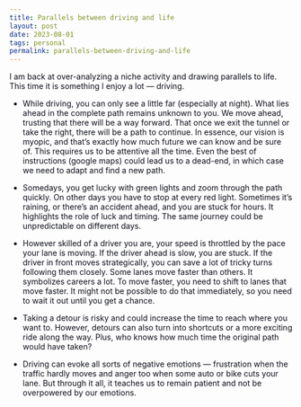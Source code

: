 ```yaml
---
title: Parallels between driving and life
layout: post
date: 2023-08-01
tags: personal
permalink: parallels-between-driving-and-life
---
```

<p style="color: rgb(26, 26, 26)" class="body"><span style="color: rgb(14, 16, 26);">I am back at over-analyzing a niche activity and drawing parallels to life. This time it is something I enjoy a lot — driving.</span></p><ul><li style="color: rgb(14, 16, 26)"><p style="margin-bottom: 0pt" class="body"><span style="color: rgb(14, 16, 26);">While driving, you can only see a little far (especially at night). What lies ahead in the complete path remains unknown to you. We move ahead, trusting that there will be a way forward. That once we exit the tunnel or take the right, there will be a path to continue. In essence, our vision is myopic, and that’s exactly how much future we can know and be sure of. This requires us to be attentive all the time. Even the best of instructions (google maps) could lead us to a dead-end, in which case we need to adapt and find a new path.</span></p></li><li style="color: rgb(14, 16, 26)"><p style="margin-bottom: 0pt" class="body"><span style="color: rgb(14, 16, 26);">Somedays, you get lucky with green lights and zoom through the path quickly. On other days you have to stop at every red light. Sometimes it’s raining, or there’s an accident ahead, and you are stuck for hours. It highlights the role of luck and timing. The same journey could be unpredictable on different days.</span></p></li><li style="color: rgb(14, 16, 26)"><p style="margin-bottom: 0pt" class="body"><span style="color: rgb(14, 16, 26);">However skilled of a driver you are, your speed is throttled by the pace your lane is moving. If the driver ahead is slow, you are stuck. If the driver in front moves strategically, you can save a lot of tricky turns following them closely. Some lanes move faster than others. It symbolizes careers a lot. To move faster, you need to shift to lanes that move faster. It might not be possible to do that immediately, so you need to wait it out until you get a chance.</span></p></li><li style="color: rgb(14, 16, 26)"><p style="margin-bottom: 0pt" class="body"><span style="color: rgb(14, 16, 26);">Taking a detour is risky and could increase the time to reach where you want to. However, detours can also turn into shortcuts or a more exciting ride along the way. Plus, who knows how much time the original path would have taken?</span></p></li><li style="color: rgb(14, 16, 26)"><p style="margin-bottom: 0pt" class="body"><span style="color: rgb(14, 16, 26);">Driving can evoke all sorts of negative emotions — frustration when the traffic hardly moves and anger too when some auto or bike cuts your lane. But through it all, it teaches us to remain patient and not be overpowered by our emotions.</span></p></li></ul>